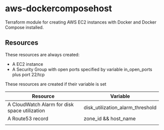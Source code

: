 # aws-dockercomposehost

Terraform module for creating AWS EC2 instances with Docker and Docker Compose installed.

## Resources

These resources are always created:
- A EC2 instance
- A Security Group with open ports specified by variable in_open_ports plus port 22/tcp

These resources are created if their variable is set

| Resource | Variable |
|---|---|
| A CloudWatch Alarm for disk space utilization | disk_utilization_alarm_threshold |
| A Route53 record | zone_id && host_name |
|   |   |
